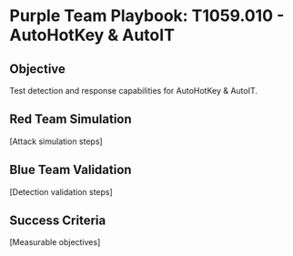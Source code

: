 # Purple Team Playbook: T1059.010 - AutoHotKey & AutoIT

## Objective
Test detection and response capabilities for AutoHotKey & AutoIT.

## Red Team Simulation
[Attack simulation steps]

## Blue Team Validation
[Detection validation steps]

## Success Criteria
[Measurable objectives]
